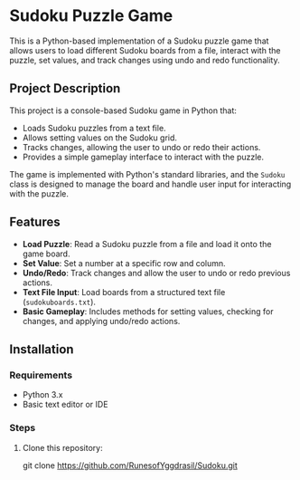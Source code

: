 # Sudoku Puzzle Game

This is a Python-based implementation of a Sudoku puzzle game that allows users to load different Sudoku boards from a file, interact with the puzzle, set values, and track changes using undo and redo functionality.

## Project Description

This project is a console-based Sudoku game in Python that:
- Loads Sudoku puzzles from a text file.
- Allows setting values on the Sudoku grid.
- Tracks changes, allowing the user to undo or redo their actions.
- Provides a simple gameplay interface to interact with the puzzle.

The game is implemented with Python's standard libraries, and the `Sudoku` class is designed to manage the board and handle user input for interacting with the puzzle.

## Features

- **Load Puzzle**: Read a Sudoku puzzle from a file and load it onto the game board.
- **Set Value**: Set a number at a specific row and column.
- **Undo/Redo**: Track changes and allow the user to undo or redo previous actions.
- **Text File Input**: Load boards from a structured text file (`sudokuboards.txt`).
- **Basic Gameplay**: Includes methods for setting values, checking for changes, and applying undo/redo actions.

## Installation

### Requirements

- Python 3.x
- Basic text editor or IDE

### Steps

1. Clone this repository:

   git clone https://github.com/RunesofYggdrasil/Sudoku.git
